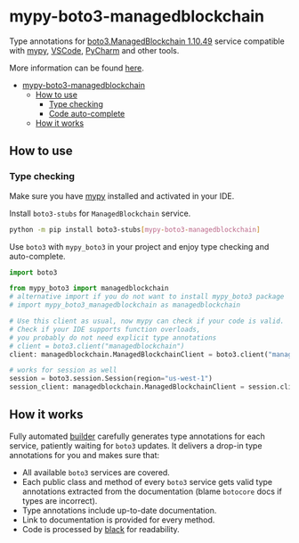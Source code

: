 # mypy-boto3-managedblockchain

Type annotations for
[boto3.ManagedBlockchain 1.10.49](https://boto3.amazonaws.com/v1/documentation/api/1.10.49/reference/services/managedblockchain.html#ManagedBlockchain) service
compatible with [mypy](https://github.com/python/mypy), [VSCode](https://code.visualstudio.com/),
[PyCharm](https://www.jetbrains.com/pycharm/) and other tools.

More information can be found [here](https://vemel.github.io/mypy_boto3/).

- [mypy-boto3-managedblockchain](#mypy-boto3-managedblockchain)
  - [How to use](#how-to-use)
    - [Type checking](#type-checking)
    - [Code auto-complete](#code-auto-complete)
  - [How it works](#how-it-works)

## How to use

### Type checking

Make sure you have [mypy](https://github.com/python/mypy) installed and activated in your IDE.

Install `boto3-stubs` for `ManagedBlockchain` service.

```bash
python -m pip install boto3-stubs[mypy-boto3-managedblockchain]
```

Use `boto3` with `mypy_boto3` in your project and enjoy type checking and auto-complete.

```python
import boto3

from mypy_boto3 import managedblockchain
# alternative import if you do not want to install mypy_boto3 package
# import mypy_boto3_managedblockchain as managedblockchain

# Use this client as usual, now mypy can check if your code is valid.
# Check if your IDE supports function overloads,
# you probably do not need explicit type annotations
# client = boto3.client("managedblockchain")
client: managedblockchain.ManagedBlockchainClient = boto3.client("managedblockchain")

# works for session as well
session = boto3.session.Session(region="us-west-1")
session_client: managedblockchain.ManagedBlockchainClient = session.client("managedblockchain")

```

## How it works

Fully automated [builder](https://github.com/vemel/mypy_boto3) carefully generates
type annotations for each service, patiently waiting for `boto3` updates. It delivers
a drop-in type annotations for you and makes sure that:

- All available `boto3` services are covered.
- Each public class and method of every `boto3` service gets valid type annotations
  extracted from the documentation (blame `botocore` docs if types are incorrect).
- Type annotations include up-to-date documentation.
- Link to documentation is provided for every method.
- Code is processed by [black](https://github.com/psf/black) for readability.